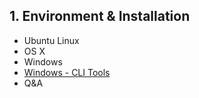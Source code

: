 ## 1. Environment & Installation

- Ubuntu Linux
- OS X
- Windows
- [Windows - CLI Tools](/developers/1_installation/1-4_windows_cli_tool.md#contents)
- Q&A
